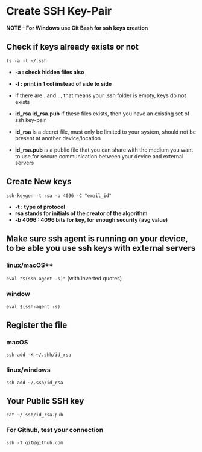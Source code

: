 # Create SSH Key-Pair

**NOTE - For Windows use Git Bash for ssh keys creation**

## Check if keys already exists or not
```ls -a -l ~/.ssh```
* **-a : check hidden files also**
* **-l : print in 1 col instead of side to side**

* if there are . and .., that means your .ssh folder is empty, keys do not exists
* **id_rsa id_rsa.pub** if these files exists, then you have an existing set of ssh key-pair
* **id_rsa** is a decret file, must only be limited to your system, should not be present at another device/location
* **id_rsa.pub** is a public file that you can share with the medium you want to use for secure communication between your device and external servers

## Create New keys
```ssh-keygen -t rsa -b 4096 -C "email_id"```
* **-t : type of protocol**
* **rsa stands for initials of the creator of the algorithm**
* **-b 4096 : 4096 bits for key, for enough security (avg value)**

## Make sure ssh agent is running on your device, to be able you use ssh keys with external servers
### linux/macOS**
```eval "$(ssh-agent -s)"```    (with inverted quotes)
### window
```eval $(ssh-agent -s)```

## Register the file
### macOS
```ssh-add -K ~/.shh/id_rsa```

### linux/windows
```ssh-add ~/.ssh/id_rsa```

## Your Public SSH key
```cat ~/.ssh/id_rsa.pub```

### For Github, test your connection
```ssh -T git@github.com```
